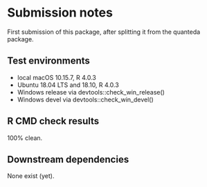 # Submission notes

First submission of this package, after splitting it from the quanteda package.

## Test environments

* local macOS 10.15.7, R 4.0.3
* Ubuntu 18.04 LTS and 18.10, R 4.0.3
* Windows release via devtools::check_win_release()
* Windows devel via devtools::check_win_devel()

## R CMD check results

100% clean.

## Downstream dependencies

None exist (yet).
